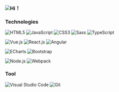### ![](https://emojis.slackmojis.com/emojis/images/1579216111/7550/pikachu_wave.gif?1579216111)Hi！

<!--
**RachelZQ/RachelZQ** is a ✨ _special_ ✨ repository because its `README.md` (this file) appears on your GitHub profile.

Here are some ideas to get you started:

- 🔭 I’m currently working on ...
- 🌱 I’m currently learning ...
- 👯 I’m looking to collaborate on ...
- 🤔 I’m looking for help with ...
- 💬 Ask me about ...
- 📫 How to reach me: ...
- 😄 Pronouns: ...
- ⚡ Fun fact: ...
-->
### Technologies
![HTML5](https://img.shields.io/badge/-HTML5-E34F26?style=flat-square&logo=HTML5&logoColor=white)
![JavaScript](https://img.shields.io/badge/-JavaScript-F7DF1E?style=flat-square&logo=JavaScript&logoColor=white)
![CSS3](https://img.shields.io/badge/-CSS3-1572B6?style=flat-square&logo=css3&logoColor=white)
![Sass](https://img.shields.io/badge/-Sass-CC6699?style=flat-square&logo=Sass&logoColor=white)
![TypeScript](https://img.shields.io/badge/-TypeScript-007ACC?style=flat-square&logo=TypeScript&logoColor=white)

![Vue.js](https://img.shields.io/badge/-Vue.js-4FC08D?style=flat-square&logo=Vue.js&logoColor=white)
![React.js](https://img.shields.io/badge/-React.js-61DAFB?style=flat-square&logo=React&logoColor=white)
![Angular](https://img.shields.io/badge/-Angular-DD0031?style=flat-square&logo=angular&logoColor=white)

![ECharts](https://img.shields.io/badge/-ECharts-AA344D?style=flat-square&logo=apache-echarts&logoColor=white)
![Bootstrap](https://img.shields.io/badge/-Bootstrap-563D7C?style=flat-square&logo=Bootstrap&logoColor=white)

![Node.js](https://img.shields.io/badge/-Node.js-339933?style=flat-square&logo=Node.js&logoColor=white)
![Webpack](https://img.shields.io/badge/-Webpack-8DD6F9?style=flat-square&logo=webpack&logoColor=white)



### Tool
![Visual Studio Code](https://img.shields.io/badge/-Visual_Studio_Code-007ACC?style=flat-square&logo=visual-studio-code&logoColor=white)
![Git](https://img.shields.io/badge/-Git-F05032?style=flat-square&logo=Git&logoColor=white)